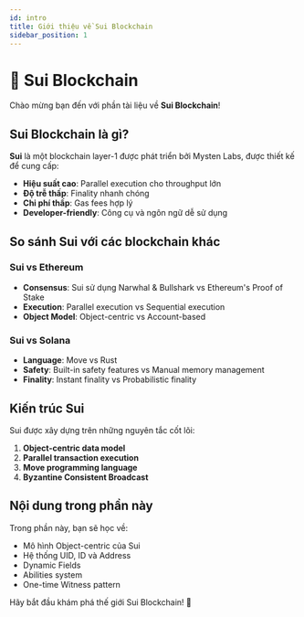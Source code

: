 ```yaml
---
id: intro
title: Giới thiệu về Sui Blockchain
sidebar_position: 1
---
```


# 🔗 Sui Blockchain

Chào mừng bạn đến với phần tài liệu về **Sui Blockchain**!

## Sui Blockchain là gì?

**Sui** là một blockchain layer-1 được phát triển bởi Mysten Labs, được thiết kế để cung cấp:

- **Hiệu suất cao**: Parallel execution cho throughput lớn
- **Độ trễ thấp**: Finality nhanh chóng  
- **Chi phí thấp**: Gas fees hợp lý
- **Developer-friendly**: Công cụ và ngôn ngữ dễ sử dụng

## So sánh Sui với các blockchain khác

### Sui vs Ethereum
- **Consensus**: Sui sử dụng Narwhal & Bullshark vs Ethereum's Proof of Stake
- **Execution**: Parallel execution vs Sequential execution
- **Object Model**: Object-centric vs Account-based

### Sui vs Solana
- **Language**: Move vs Rust
- **Safety**: Built-in safety features vs Manual memory management
- **Finality**: Instant finality vs Probabilistic finality

## Kiến trúc Sui

Sui được xây dựng trên những nguyên tắc cốt lõi:

1. **Object-centric data model**
2. **Parallel transaction execution**
3. **Move programming language**
4. **Byzantine Consistent Broadcast**

## Nội dung trong phần này

Trong phần này, bạn sẽ học về:

- Mô hình Object-centric của Sui
- Hệ thống UID, ID và Address
- Dynamic Fields
- Abilities system
- One-time Witness pattern

Hãy bắt đầu khám phá thế giới Sui Blockchain! 🚀 